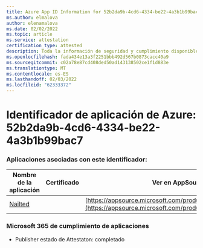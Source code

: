 ```yaml
---
title: Azure App ID Information for 52b2da9b-4cd6-4334-be22-4a3b1b99bac7
ms.author: elmalova
author: elenamalova
ms.date: 02/02/2022
ms.topic: article
ms.service: attestation
certification_type: attested
description: Toda la información de seguridad y cumplimiento disponible para 52b2da9b-4cd6-4334-be22-4a3b1b99bac7.
ms.openlocfilehash: fada434e13a3f2251bbb492d567b0873cacc40a9
ms.sourcegitcommit: c02a78e87cd408ded50ad143138502ce1f1d883e
ms.translationtype: MT
ms.contentlocale: es-ES
ms.lasthandoff: 02/03/2022
ms.locfileid: "62333372"
---
```

# <a name="azure-app-id-52b2da9b-4cd6-4334-be22-4a3b1b99bac7"></a>Identificador de aplicación de Azure: 52b2da9b-4cd6-4334-be22-4a3b1b99bac7


### <a name="apps-associated-with-this-id"></a>Aplicaciones asociadas con este identificador:
| **Nombre de la aplicación** | **Certificado** | **Ver en AppSource** |
|--------------|---------------|-----------------------|
| [Nailted](https://docs.microsoft.com/microsoft-365-app-certification/forward/WA200003375) |  | [https://appsource.microsoft.com/product/office/WA200003375](https://appsource.microsoft.com/product/office/WA200003375) |

### <a name="microsoft-365-app-compliance-status"></a>Microsoft 365 de cumplimiento de aplicaciones
- Publisher estado de Attestaton: completado
